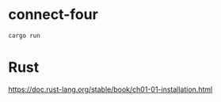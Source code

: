 # connect-four

```bash
cargo run
```

# Rust

https://doc.rust-lang.org/stable/book/ch01-01-installation.html
